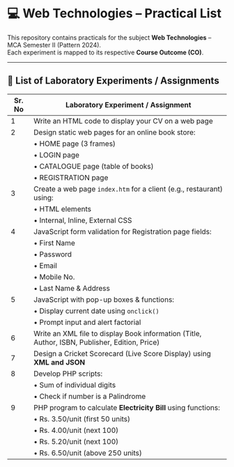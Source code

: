 # 💻 Web Technologies – Practical List

This repository contains practicals for the subject **Web Technologies** – MCA Semester II (Pattern 2024).  
Each experiment is mapped to its respective **Course Outcome (CO)**.

---

## 🧪 List of Laboratory Experiments / Assignments

| Sr. No | Laboratory Experiment / Assignment                                                                                       
|--------|--------------------------------------------------------------------------------------------------------------------------
| 1      | Write an HTML code to display your CV on a web page                                                                      
| 2      | Design static web pages for an online book store: 
|        |  • HOME page (3 frames) 
|        |  • LOGIN page 
|        |  • CATALOGUE page (table of books) 
|        |  • REGISTRATION page
| 3      | Create a web page `index.htm` for a client (e.g., restaurant) using: 
|        |  • HTML elements 
|        |  • Internal, Inline, External CSS 
| 4      | JavaScript form validation for Registration page fields: 
|        |  • First Name 
|        |  • Password 
|        |  • Email 
|        |  • Mobile No. 
|        |  • Last Name & Address 
| 5      | JavaScript with pop-up boxes & functions: 
|        |  • Display current date using `onclick()` 
|        |  • Prompt input and alert factorial 
| 6      | Write an XML file to display Book information (Title, Author, ISBN, Publisher, Edition, Price)                          
| 7      | Design a Cricket Scorecard (Live Score Display) using **XML and JSON**                                                  
| 8      | Develop PHP scripts: 
|        |   • Sum of individual digits 
|        |   • Check if number is a Palindrome                               
| 9      | PHP program to calculate **Electricity Bill** using functions: 
|        |   • Rs. 3.50/unit (first 50 units) 
|        |   • Rs. 4.00/unit (next 100) 
|        |   • Rs. 5.20/unit (next 100) 
|        |   • Rs. 6.50/unit (above 250 units) 



